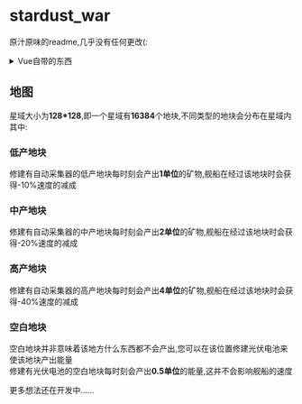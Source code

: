 # stardust_war

<p>原汁原味的readme,几乎没有任何更改(:</p>

<details>
<summary>Vue自带的东西</summary>

### Project setup
```
npm install
```

### Compiles and hot-reloads for development
```
npm run serve
```

### Compiles and minifies for production
```
npm run build
```

### Lints and fixes files
```
npm run lint
```

### Customize configuration
See [Configuration Reference](https://cli.vuejs.org/config/).

</details>

## 地图
星域大小为**128*128**,即一个星域有**16384**个地块,不同类型的地块会分布在星域内  
其中:  
### 低产地块
修建有自动采集器的低产地块每时刻会产出**1单位**的矿物,舰船在经过该地块时会获得-10%速度的减成  
### 中产地块
修建有自动采集器的中产地块每时刻会产出**2单位**的矿物,舰船在经过该地块时会获得-20%速度的减成  
### 高产地块
修建有自动采集器的高产地块每时刻会产出**4单位**的矿物,舰船在经过该地块时会获得-40%速度的减成  
### 空白地块
空白地块并非意味着该地方什么东西都不会产出,您可以在该位置修建光伏电池来使该地块产出能量  
修建有光伏电池的空白地块每时刻会产出**0.5单位**的能量,这并不会影响舰船的速度  


更多想法还在开发中......

